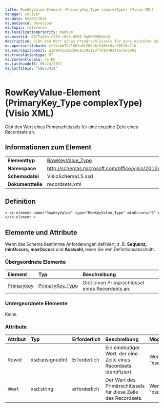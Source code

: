 ```yaml
---
title: RowKeyValue-Element (PrimaryKey_Type complexType) (Visio XML)
manager: soliver
ms.date: 03/09/2015
ms.audience: Developer
ms.topic: reference
ms.localizationpriority: medium
ms.assetid: 9077ad4b-c539-c0c8-d268-9a009990abdd
description: Gibt den Wert eines Primärschlüssels für eine einzelne Zeile eines Recordsets an.
ms.openlocfilehash: e1f4e4b7b21503a8f209b6f9466f8ac58510c71d
ms.sourcegitcommit: a1d9041c20256616c9c183f7d1049142a7ac6991
ms.translationtype: MT
ms.contentlocale: de-DE
ms.lasthandoff: 09/24/2021
ms.locfileid: "59573411"
---
```

# <a name="rowkeyvalue-element-primarykey_type-complextype-visio-xml"></a>RowKeyValue-Element (PrimaryKey_Type complexType) (Visio XML)

Gibt den Wert eines Primärschlüssels für eine einzelne Zeile eines Recordsets an.
  
## <a name="element-information"></a>Informationen zum Element

|||
|:-----|:-----|
|**Elementtyp** <br/> |[RowKeyValue_Type](rowkeyvalue_type-complextypevisio-xml.md) <br/> |
|**Namespace** <br/> |http://schemas.microsoft.com/office/visio/2012/main  <br/> |
|**Schemadatei** <br/> |VisioSchema15.xsd  <br/> |
|**Dokumentteile** <br/> |recordsets.xml  <br/> |
   
## <a name="definition"></a>Definition

```XML
< xs:element name="RowKeyValue" type="RowKeyValue_Type" minOccurs="0" maxOccurs="unbounded" >
</xs:element >
```

## <a name="elements-and-attributes"></a>Elemente und Attribute

Wenn das Schema bestimmte Anforderungen definiert, z. B. **Sequenz,** **minOccurs,** **maxOccurs** und **Auswahl,** lesen Sie den Definitionsabschnitt. 
  
### <a name="parent-elements"></a>Übergeordnete Elemente

|**Element**|**Typ**|**Beschreibung**|
|:-----|:-----|:-----|
|[Primarykey](primarykey-element-datarecordset_type-complextypevisio-xml.md) <br/> |[PrimaryKey_Type](primarykey_type-complextypevisio-xml.md) <br/> |Gibt einen Primärschlüssel eines Recordsets an.  <br/> |
   
### <a name="child-elements"></a>Untergeordnete Elemente

Keine.
  
### <a name="attributes"></a>Attribute

|**Attribut**|**Typ**|**Erforderlich**|**Beschreibung**|**Mögliche Werte**|
|:-----|:-----|:-----|:-----|:-----|
|Rowid  <br/> |xsd:unsignedInt  <br/> |Erforderlich  <br/> |Ein eindeutiger Wert, der eine Zeile eines Recordsets identifiziert.  <br/> |Werte des Typs "xsd:unsignedInt".  <br/> |
|Wert  <br/> |xsd:string  <br/> |erforderlich  <br/> |Der Wert des Primärschlüssels für diese Zeile des Recordsets.  <br/> |Werte des Typs "xsd:string".  <br/> |
   

